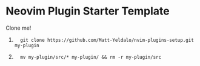 # Neovim Plugin Starter Template

Clone me!

1. ```
     git clone https://github.com/Matt-Yeldalo/nvim-plugins-setup.git my-plugin
   ```
2. ```
     mv my-plugin/src/* my-plugin/ && rm -r my-plugin/src
   ```
